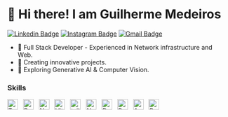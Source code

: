 
# 👋 Hi there! I am Guilherme Medeiros

[![Linkedin Badge](https://img.shields.io/badge/-guilhermemedeiros-484f58?style=flat-square&labelColor=279EFF&logo=Linkedin&logoColor=white&link=https://www.linkedin.com/in/guilherme-medeirosx/)](https://www.linkedin.com/in/guilherme-medeirosx/) 
[![Instagram Badge](https://img.shields.io/badge/-@g_medeiros-484f58?style=flat-square&labelColor=E1306C&logo=instagram&logoColor=white&link=https://www.instagram.com/g_medeirosx/)](https://www.instagram.com/g_medeirosx/) 
[![Gmail Badge](https://img.shields.io/badge/-guilhermedeamorimmedeiros@yahoo.com.br-484f58?style=flat-square&labelColor=DB4437&logo=Gmail&logoColor=white&link=mailto:guilhermedeamorimmedeiros@yahoo.com.br)](mailto:guilhermedeamorimmedeiros@yahoo.com.br)

- 🚀 Full Stack Developer - Experienced in Network infrastructure and Web.
- 🌱 Creating innovative  projects.
- 🔬 Exploring Generative AI & Computer Vision.


### Skills
<a href="https://www.typescriptlang.org/" target="_blank" rel="noreferrer"><img src="https://raw.githubusercontent.com/danielcranney/readme-generator/main/public/icons/skills/typescript-colored.svg" width="24" height="24" alt="TypeScript" /></a>
&nbsp;&nbsp;<a href="https://reactjs.org/" target="_blank" rel="noreferrer"><img src="https://raw.githubusercontent.com/danielcranney/readme-generator/main/public/icons/skills/react-colored.svg" width="24" height="24" alt="React" /></a>
&nbsp;&nbsp;<a href="https://nextjs.org/docs" target="_blank" rel="noreferrer"><img src="https://raw.githubusercontent.com/danielcranney/readme-generator/main/public/icons/skills/nextjs-colored.svg" width="24" height="24" alt="NextJs" /></a>
&nbsp;&nbsp;<a href="https://vitejs.dev/" target="_blank" rel="noreferrer"><img src="https://raw.githubusercontent.com/danielcranney/readme-generator/main/public/icons/skills/vite-colored.svg" width="24" height="24" alt="Vite" /></a>
&nbsp;&nbsp;<a href="https://tailwindcss.com/" target="_blank" rel="noreferrer"><img src="https://www.vectorlogo.zone/logos/tailwindcss/tailwindcss-icon.svg" alt="tailwind" width="24" height="24"/></a>
&nbsp;&nbsp;<a href="https://nodejs.org/en/" target="_blank" rel="noreferrer"><img src="https://raw.githubusercontent.com/danielcranney/readme-generator/main/public/icons/skills/nodejs-colored.svg" width="24" height="24" alt="NodeJS" /></a>
&nbsp;&nbsp;<a href="https://www.docker.com/" target="_blank" rel="noreferrer"><img src="https://raw.githubusercontent.com/danielcranney/readme-generator/main/public/icons/skills/docker-colored.svg" width="24" height="24" alt="Docker" /></a>
&nbsp;&nbsp;<a href="https://www.python.org/" target="_blank" rel="noreferrer"><img src="https://raw.githubusercontent.com/danielcranney/readme-generator/main/public/icons/skills/python-colored.svg" width="24" height="24" alt="Python" /></a>
&nbsp;&nbsp;<a href="https://www.arduino.cc/" target="_blank" rel="noreferrer"><img src="https://cdn.worldvectorlogo.com/logos/arduino-1.svg" width="24" height="24" alt="Arduino" /></a>
&nbsp;&nbsp;<a href="https://www.raspberrypi.org/" target="_blank" rel="noreferrer"><img src="https://cdn.jsdelivr.net/gh/devicons/devicon/icons/raspberrypi/raspberrypi-original.svg" width="24" height="24" alt="Raspberry"/></a>
